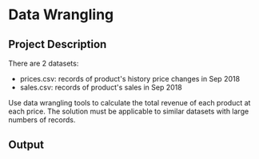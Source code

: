 # Data Wrangling
## Project Description
There are 2 datasets:
-   prices.csv: records of product's history price changes in Sep 2018
-   sales.csv: records of product's sales in Sep 2018

Use data wrangling tools to calculate the total revenue of each product at each price. The solution must be applicable to similar datasets with large numbers of records.
## Output
